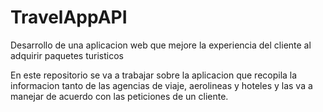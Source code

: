 # TravelAppAPI
Desarrollo de una aplicacion web que mejore la experiencia del cliente al adquirir paquetes turisticos

En este repositorio se va a trabajar sobre la aplicacion que recopila la informacion tanto de las agencias de viaje, aerolineas y hoteles y las va a manejar de acuerdo con las peticiones de un cliente.
